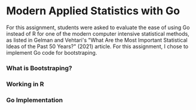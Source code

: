 # Modern Applied Statistics with Go
For this assignment, students were asked to evaluate the ease of using Go instead of R for one of the modern computer intensive statistical methods, as listed in Gelman and Vehtari's "What Are the Most Important Statistical Ideas of the Past 50 Years?" (2021) article. For this assignment, I chose to implement Go code for bootstraping.
### What is Bootstraping?
### Working in R
### Go Implementation


